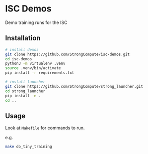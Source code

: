 # ISC Demos

Demo training runs for the ISC

## Installation

```bash
# install demos
git clone https://github.com/StrongCompute/isc-demos.git
cd isc-demos
python3 -m virtualenv .venv
source .venv/bin/activate
pip install -r requirements.txt

# install launcher
git clone https://github.com/StrongCompute/strong_launcher.git
cd strong_launcher
pip install -e .
cd ..
```

## Usage

Look at `Makefile` for commands to run.

e.g.
```bash
make do_tiny_training
```